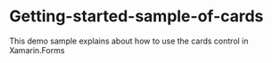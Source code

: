 # Getting-started-sample-of-cards
This demo sample explains about how to use the cards control in Xamarin.Forms
